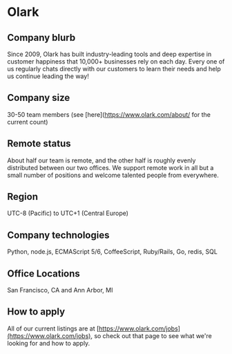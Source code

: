 # Olark

## Company blurb

Since 2009, Olark has built industry-leading tools and deep expertise in customer happiness that 10,000+ businesses rely on each day. Every one of us regularly chats directly with our customers to learn their needs and help us continue leading the way!

## Company size

30-50 team members (see [here](https://www.olark.com/about/ for the current count)

## Remote status

About half our team is remote, and the other half is roughly evenly distributed between our two offices. We support remote work in all but a small number of positions and welcome talented people from everywhere.

## Region

UTC-8 (Pacific) to UTC+1 (Central Europe)

## Company technologies

Python, node.js, ECMAScript 5/6, CoffeeScript, Ruby/Rails, Go, redis, SQL

## Office Locations

San Francisco, CA and Ann Arbor, MI

## How to apply

All of our current listings are at [https://www.olark.com/jobs](https://www.olark.com/jobs), so check out that page to see what we're looking for and how to apply.
